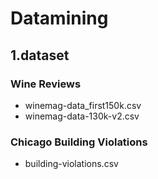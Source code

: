 # Datamining  
## 1.dataset
### Wine Reviews
- winemag-data_first150k.csv
- winemag-data-130k-v2.csv  
### Chicago Building Violations  
- building-violations.csv

